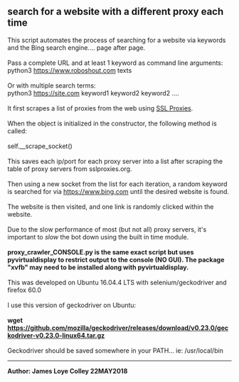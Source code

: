 ## search for a website with a different proxy each time
This script automates the process of searching for a website via keywords
and the Bing search engine.... page after page.
<br><br>
Pass a complete URL and at least 1 keyword as command line arguments:
<br>
python3 https://www.roboshout.com texts
<br><br>
Or with multiple search terms:
<br>
python3 https://site.com keyword1 keyword2 keyword2 ....
<br><br>
It first scrapes a list of proxies from the web
using <a href="https://www.sslproxies.org">SSL Proxies</a>.
<br><br>
When the object is initialized in the constructor, the following method is called:
<br><br>
self.__scrape_socket()
<br><br>
This saves each ip/port for each proxy server into a list after scraping the table
of proxy servers from sslproxies.org.
<br><br>
Then using a new socket from the list for each iteration, a random keyword is
searched for via https://www.bing.com until the desired website is found.
<br><br>
The website is then visited, and one link is randomly clicked within the website.
<br><br>
Due to the slow performance of most (but not all) proxy servers, it's important to
<i>slow</i> the bot down using the built in time module.
<br><br><b>
proxy_crawler_CONSOLE.py is the same exact script but uses pyvirtualdisplay to restrict
output to the console (NO GUI). The package "xvfb" may need to be installed along with
pyvirtualdisplay.
</b><br><br>
This was developed on Ubuntu 16.04.4 LTS with selenium/geckodriver and firefox 60.0
<br><br>
I use this version of geckodriver on Ubuntu:
<br><br>
<b>wget https://github.com/mozilla/geckodriver/releases/download/v0.23.0/geckodriver-v0.23.0-linux64.tar.gz</b>
<br><br>
Geckodriver should be saved somewhere in your PATH... ie: /usr/local/bin
<hr>
<b>Author: James Loye Colley  22MAY2018</b>
